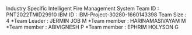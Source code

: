 Industry Specific Intelligent Fire Management System
Team ID : PNT2022TMID29910
IBM ID : IBM-Project-30280-1660143398
Team Size : 4
*Team Leader : JERMIN JOB M
*Team member : HARINAMASIVAYAM M
*Team member : ABIVIGNESH P
*Team member : EPHRIM HOLYSON G
